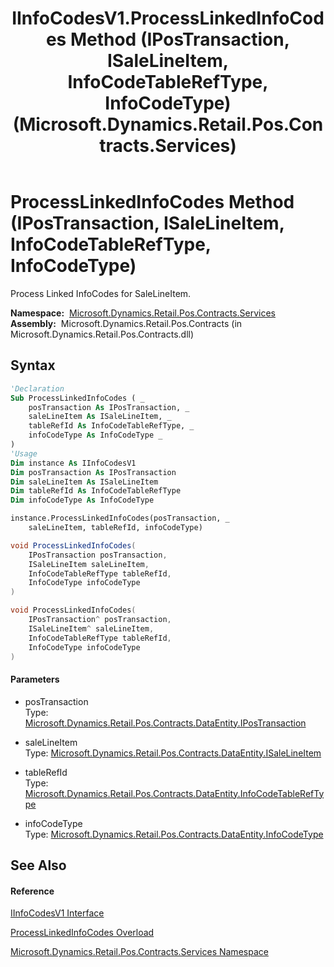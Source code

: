 ﻿---
title: IInfoCodesV1.ProcessLinkedInfoCodes Method (IPosTransaction, ISaleLineItem, InfoCodeTableRefType, InfoCodeType) (Microsoft.Dynamics.Retail.Pos.Contracts.Services)
TOCTitle: ProcessLinkedInfoCodes Method (IPosTransaction, ISaleLineItem, InfoCodeTableRefType, InfoCodeType)
ms:assetid: M:Microsoft.Dynamics.Retail.Pos.Contracts.Services.IInfoCodesV1.ProcessLinkedInfoCodes(Microsoft.Dynamics.Retail.Pos.Contracts.DataEntity.IPosTransaction,Microsoft.Dynamics.Retail.Pos.Contracts.DataEntity.ISaleLineItem,Microsoft.Dynamics.Retail.Pos.Contracts.DataEntity.InfoCodeTableRefType,Microsoft.Dynamics.Retail.Pos.Contracts.DataEntity.InfoCodeType)
ms:mtpsurl: https://technet.microsoft.com/en-us/library/microsoft.dynamics.retail.pos.contracts.services.iinfocodesv1.processlinkedinfocodes(v=AX.60)
ms:contentKeyID: 47343833
ms.date: 05/18/2015
mtps_version: v=AX.60
dev_langs:
- vb
- csharp
- c++
---

# ProcessLinkedInfoCodes Method (IPosTransaction, ISaleLineItem, InfoCodeTableRefType, InfoCodeType)

Process Linked InfoCodes for SaleLineItem.

**Namespace:**  [Microsoft.Dynamics.Retail.Pos.Contracts.Services](microsoft-dynamics-retail-pos-contracts-services-namespace.md)  
**Assembly:**  Microsoft.Dynamics.Retail.Pos.Contracts (in Microsoft.Dynamics.Retail.Pos.Contracts.dll)

## Syntax

``` vb
'Declaration
Sub ProcessLinkedInfoCodes ( _
    posTransaction As IPosTransaction, _
    saleLineItem As ISaleLineItem, _
    tableRefId As InfoCodeTableRefType, _
    infoCodeType As InfoCodeType _
)
'Usage
Dim instance As IInfoCodesV1
Dim posTransaction As IPosTransaction
Dim saleLineItem As ISaleLineItem
Dim tableRefId As InfoCodeTableRefType
Dim infoCodeType As InfoCodeType

instance.ProcessLinkedInfoCodes(posTransaction, _
    saleLineItem, tableRefId, infoCodeType)
```

``` csharp
void ProcessLinkedInfoCodes(
    IPosTransaction posTransaction,
    ISaleLineItem saleLineItem,
    InfoCodeTableRefType tableRefId,
    InfoCodeType infoCodeType
)
```

``` c++
void ProcessLinkedInfoCodes(
    IPosTransaction^ posTransaction, 
    ISaleLineItem^ saleLineItem, 
    InfoCodeTableRefType tableRefId, 
    InfoCodeType infoCodeType
)
```

#### Parameters

  - posTransaction  
    Type: [Microsoft.Dynamics.Retail.Pos.Contracts.DataEntity.IPosTransaction](ipostransaction-interface-microsoft-dynamics-retail-pos-contracts-dataentity.md)  

<!-- end list -->

  - saleLineItem  
    Type: [Microsoft.Dynamics.Retail.Pos.Contracts.DataEntity.ISaleLineItem](isalelineitem-interface-microsoft-dynamics-retail-pos-contracts-dataentity.md)  

<!-- end list -->

  - tableRefId  
    Type: [Microsoft.Dynamics.Retail.Pos.Contracts.DataEntity.InfoCodeTableRefType](infocodetablereftype-enumeration-microsoft-dynamics-retail-pos-contracts-dataentity.md)  

<!-- end list -->

  - infoCodeType  
    Type: [Microsoft.Dynamics.Retail.Pos.Contracts.DataEntity.InfoCodeType](infocodetype-enumeration-microsoft-dynamics-retail-pos-contracts-dataentity.md)  

## See Also

#### Reference

[IInfoCodesV1 Interface](iinfocodesv1-interface-microsoft-dynamics-retail-pos-contracts-services.md)

[ProcessLinkedInfoCodes Overload](iinfocodesv1-processlinkedinfocodes-method-microsoft-dynamics-retail-pos-contracts-services.md)

[Microsoft.Dynamics.Retail.Pos.Contracts.Services Namespace](microsoft-dynamics-retail-pos-contracts-services-namespace.md)


